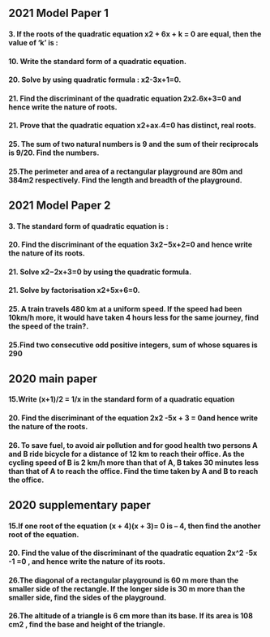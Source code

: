 ## 2021 Model Paper 1
#### 3. If the roots of the quadratic equation x2 + 6x + k = 0 are equal, then the value of ‘k’ is :
#### 10. Write the standard form of a quadratic equation.
#### 20. Solve by using quadratic formula : x2-3x+1=0.
#### 21. Find the discriminant of the quadratic equation 2x2˗6x+3=0 and hence write the nature of roots.
#### 21. Prove that the quadratic equation x2+ax˗4=0 has distinct, real roots.
#### 25. The sum of two natural numbers is 9 and the sum of their reciprocals is 9/20. Find the numbers.
#### 25.The perimeter and area of a rectangular playground are 80m and 384m2 respectively. Find the length and breadth of the playground.

## 2021 Model Paper 2
#### 3. The standard form of quadratic equation is :
#### 20. Find the discriminant of the equation 3x2−5x+2=0 and hence write the nature of its roots.
#### 21. Solve x2−2x+3=0 by using the quadratic formula.
#### 21. Solve by factorisation x2+5x+6=0.
#### 25. A train travels 480 km at a uniform speed. If the speed had been 10km/h more, it would have taken 4 hours less for the same journey, find the speed of the train?.
#### 25.Find two consecutive odd positive integers, sum of whose squares is 290

## 2020 main paper
#### 15.Write (x+1)/2 = 1/x in the standard form of a quadratic equation
#### 20. Find the discriminant of the equation 2x2 -5x + 3 = 0and hence write the nature of the roots.
#### 26. To save fuel, to avoid air pollution and for good health two persons A and B ride bicycle for a distance of 12 km to reach their office. As the cycling speed of B is 2 km/h more than that of A, B takes 30 minutes less than that of A to reach the office. Find the time taken by A and B to reach the office.

## 2020 supplementary paper
#### 15.If one root of the equation (x + 4)(x + 3)= 0 is – 4, then find the another root of the equation.
#### 20. Find the value of the discriminant of the quadratic equation 2x^2 -5x -1 =0 , and hence write the nature of its roots.
#### 26.The diagonal of a rectangular playground is 60 m more than the smaller side of the rectangle. If the longer side is 30 m more than the smaller side, find the sides of the playground.
#### 26.The altitude of a triangle is 6 cm more than its base. If its area is 108 cm2 , find the base and height of the triangle.
